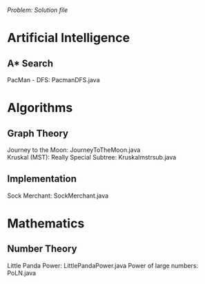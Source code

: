 *Problem: Solution file*

# Artificial Intelligence

## A* Search

PacMan - DFS: PacmanDFS.java

# Algorithms

## Graph Theory

Journey to the Moon: JourneyToTheMoon.java  
Kruskal (MST): Really Special Subtree: Kruskalmstrsub.java

## Implementation

Sock Merchant: SockMerchant.java

# Mathematics

## Number Theory

Little Panda Power: LittlePandaPower.java
Power of large numbers: PoLN.java